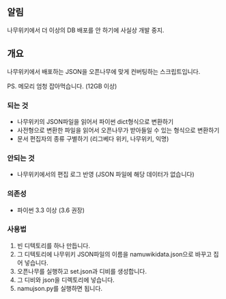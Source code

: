## 알림
나무위키에서 더 이상의 DB 배포를 안 하기에 사실상 개발 중지.

## 개요
나무위키에서 배포하는 JSON을 오픈나무에 맞게 컨버팅하는 스크립트입니다.

PS. 메모리 엄청 잡아먹습니다. (12GB 이상)

### 되는 것
 * 나무위키의 JSON파일을 읽어서 파이썬 dict형식으로 변환하기
 * 사전형으로 변환한 파일을 읽어서 오픈나무가 받아들일 수 있는 형식으로 변환하기
 * 문서 편집자의 종류 구별하기 (리그베다 위키, 나무위키, 익명)

### 안되는 것
 * 나무위키에서의 편집 로그 반영 (JSON 파일에 해당 데이터가 없습니다)

### 의존성
 * 파이썬 3.3 이상 (3.6 권장)

### 사용법
1. 빈 디텍토리를 하나 만듭니다.
2. 그 디텍토리에 나무위키 JSON파일의 이름을 namuwikidata.json으로 바꾸고 집어 넣습니다.
3. 오픈나무를 실행하고 set.json과 디비를 생성합니다.
4. 그 디비와 json을 디렉토리에 넣습니다.
5. namujson.py를 실행하면 됩니다.
